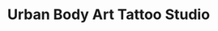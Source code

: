 ---
title: "Urban Body Art Tattoo Studio"
url: /birmingham/urban-body-art-tattoo-studio/
shop: tattoo
---